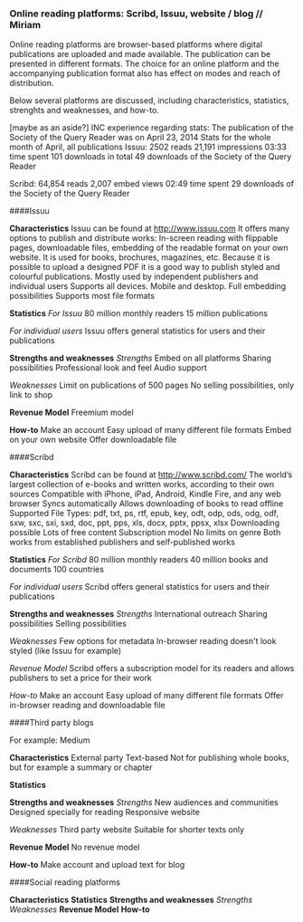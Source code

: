 ### Online reading platforms: Scribd, Issuu, website / blog // Miriam

Online reading platforms are browser-based platforms where digital publications are uploaded and made available. The publication can be presented in different formats. The choice for an online platform and the accompanying publication format also has effect on modes and reach of distribution.

Below several platforms are discussed, including characteristics, statistics, strenghts and weaknesses, and how-to.

[maybe as an aside?] INC experience regarding stats:
The publication of the Society of the Query Reader was on April 23, 2014
Stats for the whole month of April, all publications
Issuu:
2502 reads
21,191 impressions
03:33 time spent
101 downloads in total
49 downloads of the Society of the Query Reader

Scribd:
64,854 reads
2,007 embed views
02:49 time spent
29 downloads of the Society of the Query Reader




####Issuu

**Characteristics**
Issuu can be found at http://www.issuu.com
It offers many options to publish and distribute works: In-screen reading with flippable pages, downloadable files, embedding of the readable format on your own website. It is used for books, brochures, magazines, etc. Because it is possible to upload a designed PDF it is a good way to publish styled and colourful publications. 
Mostly used by independent publishers and individual users
Supports all devices. Mobile and desktop.
Full embedding possibilities
Supports most file formats




**Statistics**
*For Issuu*
80 million monthly readers
15 million publications


*For individual users*
Issuu offers general statistics for users and their publications


**Strengths and weaknesses**
*Strengths*
Embed on all platforms
Sharing possibilities
Professional look and feel
Audio support

*Weaknesses*
Limit on publications of 500 pages
No selling possibilities, only link to shop

**Revenue Model**
Freemium model

**How-to**
Make an account
Easy upload of many different file formats
Embed on your own website
Offer downloadable file


####Scribd

**Characteristics**
Scribd can be found at http://www.scribd.com/
The world’s largest collection of e-books and written works, according to their own sources
Compatible with iPhone, iPad, Android, Kindle Fire, and any web browser
Syncs automatically
Allows downloading of books to read offline
Supported File Types: pdf, txt, ps, rtf, epub, key, odt, odp, ods, odg, odf, sxw, sxc, sxi, sxd, doc, ppt, pps, xls, docx, pptx, ppsx, xlsx
Downloading possible
Lots of free content
Subscription model
No limits on genre
Both works from established publishers and self-published works

**Statistics**
*For Scribd*
80 million monthly readers
40 million books and documents
100 countries

*For individual users*
Scribd offers general statistics for users and their publications

**Strengths and weaknesses**
*Strengths*
International outreach
Sharing possibilities
Selling possibilities

*Weaknesses*
Few options for metadata
In-browser reading doesn't look styled (like Issuu for example)

*Revenue Model*
Scribd offers a subscription model for its readers and allows publishers to set a price for their work

*How-to*
Make an account
Easy upload of many different file formats
Offer in-browser reading and downloadable file


####Third party blogs

For example: Medium

**Characteristics**
External party
Text-based
Not for publishing whole books, but for example a summary or chapter


**Statistics**


**Strengths and weaknesses**
*Strengths*
New audiences and communities
Designed specially for reading 
Responsive website

*Weaknesses*
Third party website
Suitable for shorter texts only

**Revenue Model**
No revenue model

**How-to**
Make account and upload text for blog



####Social reading platforms

**Characteristics**
**Statistics**
**Strengths and weaknesses**
*Strengths*
*Weaknesses*
**Revenue Model**
**How-to**




